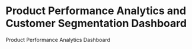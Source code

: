 # Product Performance Analytics and Customer Segmentation Dashboard
 Product Performance Analytics Dashboard
